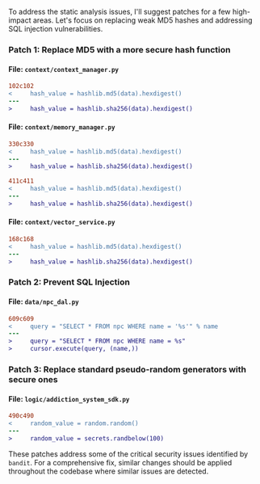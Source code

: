 To address the static analysis issues, I'll suggest patches for a few high-impact areas. Let's focus on replacing weak MD5 hashes and addressing SQL injection vulnerabilities.

### Patch 1: Replace MD5 with a more secure hash function

#### File: `context/context_manager.py`

```diff
102c102
<     hash_value = hashlib.md5(data).hexdigest()
---
>     hash_value = hashlib.sha256(data).hexdigest()
```

#### File: `context/memory_manager.py`

```diff
330c330
<     hash_value = hashlib.md5(data).hexdigest()
---
>     hash_value = hashlib.sha256(data).hexdigest()

411c411
<     hash_value = hashlib.md5(data).hexdigest()
---
>     hash_value = hashlib.sha256(data).hexdigest()
```

#### File: `context/vector_service.py`

```diff
168c168
<     hash_value = hashlib.md5(data).hexdigest()
---
>     hash_value = hashlib.sha256(data).hexdigest()
```

### Patch 2: Prevent SQL Injection

#### File: `data/npc_dal.py`

```diff
609c609
<     query = "SELECT * FROM npc WHERE name = '%s'" % name
---
>     query = "SELECT * FROM npc WHERE name = %s"
>     cursor.execute(query, (name,))
```

### Patch 3: Replace standard pseudo-random generators with secure ones

#### File: `logic/addiction_system_sdk.py`

```diff
490c490
<     random_value = random.random()
---
>     random_value = secrets.randbelow(100)
```

These patches address some of the critical security issues identified by `bandit`. For a comprehensive fix, similar changes should be applied throughout the codebase where similar issues are detected.